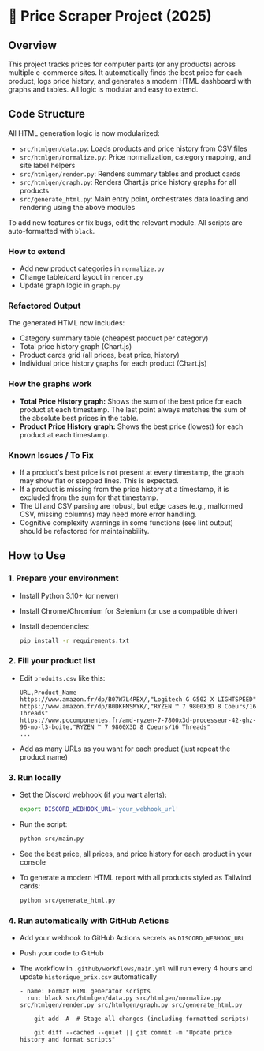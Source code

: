 # 🛒 Price Scraper Project (2025)

## Overview

This project tracks prices for computer parts (or any products) across multiple e-commerce sites. It automatically finds the best price for each product, logs price history, and generates a modern HTML dashboard with graphs and tables. All logic is modular and easy to extend.

## Code Structure

All HTML generation logic is now modularized:

- `src/htmlgen/data.py`: Loads products and price history from CSV files
- `src/htmlgen/normalize.py`: Price normalization, category mapping, and site label helpers
- `src/htmlgen/render.py`: Renders summary tables and product cards
- `src/htmlgen/graph.py`: Renders Chart.js price history graphs for all products
- `src/generate_html.py`: Main entry point, orchestrates data loading and rendering using the above modules

To add new features or fix bugs, edit the relevant module. All scripts are auto-formatted with `black`.

### How to extend

- Add new product categories in `normalize.py`
- Change table/card layout in `render.py`
- Update graph logic in `graph.py`

### Refactored Output

The generated HTML now includes:
- Category summary table (cheapest product per category)
- Total price history graph (Chart.js)
- Product cards grid (all prices, best price, history)
- Individual price history graphs for each product (Chart.js)

### How the graphs work

- **Total Price History graph:** Shows the sum of the best price for each product at each timestamp. The last point always matches the sum of the absolute best prices in the table.
- **Product Price History graph:** Shows the best price (lowest) for each product at each timestamp.

### Known Issues / To Fix

- If a product's best price is not present at every timestamp, the graph may show flat or stepped lines. This is expected.
- If a product is missing from the price history at a timestamp, it is excluded from the sum for that timestamp.
- The UI and CSV parsing are robust, but edge cases (e.g., malformed CSV, missing columns) may need more error handling.
- Cognitive complexity warnings in some functions (see lint output) should be refactored for maintainability.

## How to Use

### 1. Prepare your environment

- Install Python 3.10+ (or newer)
- Install Chrome/Chromium for Selenium (or use a compatible driver)
- Install dependencies:

  ```bash
  pip install -r requirements.txt
  ```

### 2. Fill your product list

- Edit `produits.csv` like this:

  ```csv
  URL,Product_Name
  https://www.amazon.fr/dp/B07W7L4RBX/,"Logitech G G502 X LIGHTSPEED"
  https://www.amazon.fr/dp/B0DKFMSMYK/,"RYZEN ™ 7 9800X3D 8 Coeurs/16 Threads"
  https://www.pccomponentes.fr/amd-ryzen-7-7800x3d-processeur-42-ghz-96-mo-l3-boite,"RYZEN ™ 7 9800X3D 8 Coeurs/16 Threads"
  ...
  ```

- Add as many URLs as you want for each product (just repeat the product name)

### 3. Run locally

- Set the Discord webhook (if you want alerts):

  ```bash
  export DISCORD_WEBHOOK_URL='your_webhook_url'
  ```

- Run the script:

  ```bash
  python src/main.py
  ```

- See the best price, all prices, and price history for each product in your console

- To generate a modern HTML report with all products styled as Tailwind cards:

  ```bash
  python src/generate_html.py
  ```

### 4. Run automatically with GitHub Actions

- Add your webhook to GitHub Actions secrets as `DISCORD_WEBHOOK_URL`
- Push your code to GitHub
- The workflow in `.github/workflows/main.yml` will run every 4 hours and update `historique_prix.csv` automatically

      - name: Format HTML generator scripts
        run: black src/htmlgen/data.py src/htmlgen/normalize.py src/htmlgen/render.py src/htmlgen/graph.py src/generate_html.py

          git add -A  # Stage all changes (including formatted scripts)

          git diff --cached --quiet || git commit -m "Update price history and format scripts"